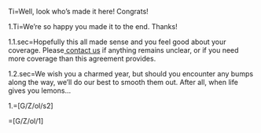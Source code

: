 
Ti=Well, look who’s made it here! Congrats!

1.Ti=We’re so happy you made it to the end. Thanks!

1.1.sec=Hopefully this all made sense and you feel good about your coverage. Please<a href="In the real doc, this will allow you to get in touch directly"> contact us</a> if anything remains unclear, or if you need more coverage than this agreement provides.

1.2.sec=We wish you a charmed year, but should you encounter any bumps along the way, we’ll do our best to smooth them out. After all, when life gives you lemons…

1.=[G/Z/ol/s2]

=[G/Z/ol/1]
